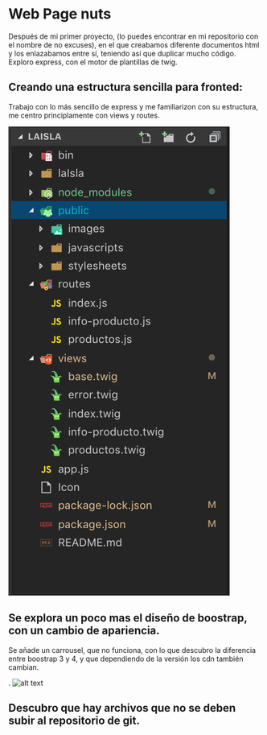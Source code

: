 # Web Page nuts

Después de mi primer proyecto, (lo puedes encontrar en mi repositorio con el nombre de no excuses), en el que creabamos diferente documentos html y los enlazabamos entre sí, teniendo así que duplicar mucho código. Exploro express, con el motor de plantillas de twig. 

## Creando una estructura sencilla para fronted:

Trabajo con lo más sencillo de express y me familiarizon con su estructura, me centro principlamente con views y routes.

![alt text](https://github.com/aginert/laIsla/blob/master/laIsla/strExpress.png "exploreExpress")

## Se explora un poco mas el diseño de boostrap, con un cambio de apariencia.

Se añade un carrousel, que no funciona, con lo que descubro la diferencia entre boostrap 3 y 4, y que dependiendo de la versión los cdn también cambian.

.
![alt text](https://github.com/aginert/laIsla/blob/master/laIsla/bloggif_5c254bfeacf19.gif "webPageExpress")

## Descubro que hay archivos que no se deben subir al repositorio de git. 
